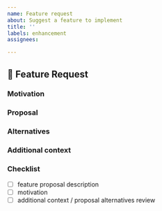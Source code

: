 ```yaml
---
name: Feature request
about: Suggest a feature to implement
title: ''
labels: enhancement
assignees:

---
```


## 🚀 Feature Request

<!-- A clear and concise description of the feature proposal. -->

### Motivation

<!-- Please outline the motivation for the proposal. If this is related to another GitHub issue, please link here too -->

### Proposal

<!-- A clear and concise description of what you want to happen. -->

### Alternatives

<!-- A clear and concise description of any alternative solutions or features you've considered. -->

### Additional context

<!-- Add any other context or screenshots about the feature request here. -->

### Checklist

- [ ] feature proposal description
- [ ] motivation
- [ ] additional context / proposal alternatives review
